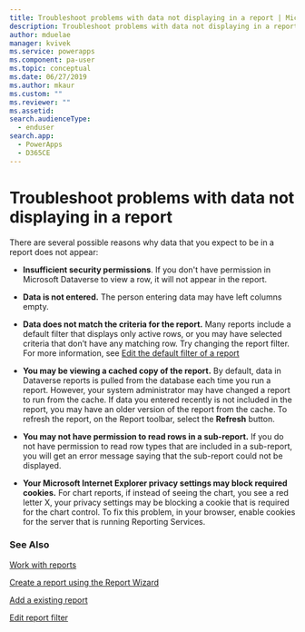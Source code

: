 ```yaml
---
title: Troubleshoot problems with data not displaying in a report | Microsoft Docs
description: Troubleshoot problems with data not displaying in a report
author: mduelae
manager: kvivek
ms.service: powerapps
ms.component: pa-user
ms.topic: conceptual
ms.date: 06/27/2019
ms.author: mkaur
ms.custom: ""
ms.reviewer: ""
ms.assetid: 
search.audienceType: 
  - enduser
search.app: 
  - PowerApps
  - D365CE
---
```

# Troubleshoot problems with data not displaying in a report

There are several possible reasons why data that you expect to be in a report does not appear:  
  
- **Insufficient security permissions**. If you don't have permission in Microsoft Dataverse to view a row, it will not appear in the report.  
  
- **Data is not entered.** The person entering data may have left columns empty.  
  
- **Data does not match the criteria for the report.** Many reports include a default filter that displays only active rows, or you may have selected criteria that don’t have any matching row. Try changing the report filter. For more information, see [Edit the default filter of a report](edit-report-filter.md)  
  
- **You may be viewing a cached copy of the report.** By default, data in Dataverse reports is pulled from the database each time you run a report. However, your system administrator may have changed a report to run from the cache. If data you entered recently is not included in the report, you may have an older version of the report from the cache. To refresh the report, on the Report toolbar, select the **Refresh** button.  
  
- **You may not have permission to read rows in a sub-report.** If you do not have permission to read row types that are included in a sub-report, you will get an error message saying that the sub-report could not be displayed.  
  
- **Your Microsoft Internet Explorer privacy settings may block required cookies.** For chart reports, if instead of seeing the chart, you see a red letter X, your privacy settings may be blocking a cookie that is required for the chart control. To fix this problem, in your browser, enable cookies for the server that is running Reporting Services.  
  

### See Also
[Work with reports](work-with-reports.md) 

[Create a report using the Report Wizard](create-report-with-wizard.md)

[Add a existing report](add-existing-report.md)

[Edit report filter](edit-report-filter.md)

